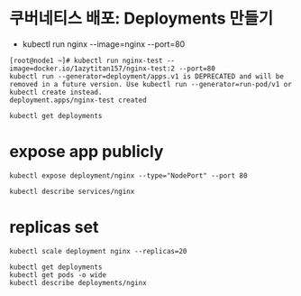 # 쿠버네티스 배포: Deployments 만들기
- kubectl run nginx --image=nginx --port=80
```
[root@node1 ~]# kubectl run nginx-test --image=docker.io/1azytitan157/nginx-test:2 --port=80
kubectl run --generator=deployment/apps.v1 is DEPRECATED and will be removed in a future version. Use kubectl run --generator=run-pod/v1 or kubectl create instead.
deployment.apps/nginx-test created

kubectl get deployments
```
# expose app publicly
```
kubectl expose deployment/nginx --type="NodePort" --port 80

kubectl describe services/nginx
```
# replicas set
```
kubectl scale deployment nginx --replicas=20

kubectl get deployments
kubectl get pods -o wide
kubectl describe deployments/nginx
```
